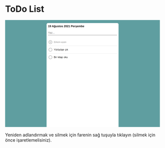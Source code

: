 # ToDo List

![Preview](preview.png)

Yeniden adlandırmak ve silmek için farenin sağ tuşuyla tıklayın (silmek için önce işaretlemelisiniz).